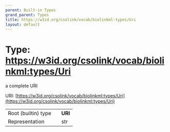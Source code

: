 ```yaml
---
parent: Built-in Types
grand_parent: Types
title: https://w3id.org/csolink/vocab/biolinkml:types/Uri
layout: default
---
```


# Type: https://w3id.org/csolink/vocab/biolinkml:types/Uri


a complete URI

URI: [https://w3id.org/csolink/vocab/biolinkml:types/Uri](https://w3id.org/csolink/vocab/biolinkml:types/Uri)

|  |  |  |
| --- | --- | --- |
| Root (builtin) type | | **URI** |
| Representation | | str |

